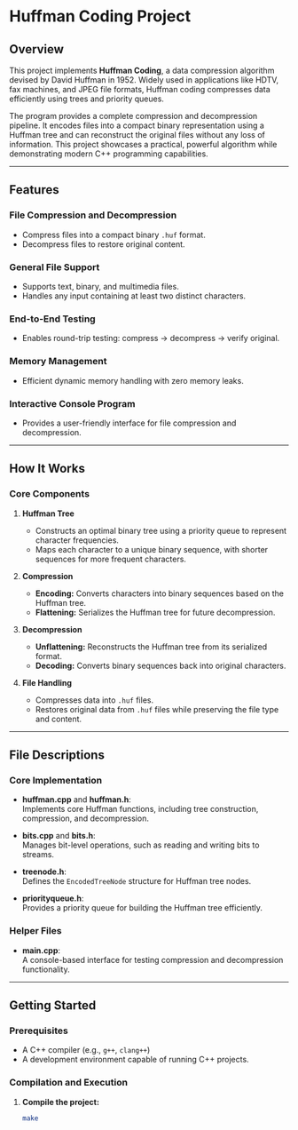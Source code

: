 # Huffman Coding Project

## Overview  
This project implements **Huffman Coding**, a data compression algorithm devised by David Huffman in 1952. Widely used in applications like HDTV, fax machines, and JPEG file formats, Huffman coding compresses data efficiently using trees and priority queues.  

The program provides a complete compression and decompression pipeline. It encodes files into a compact binary representation using a Huffman tree and can reconstruct the original files without any loss of information. This project showcases a practical, powerful algorithm while demonstrating modern C++ programming capabilities.  

---

## Features  

### File Compression and Decompression  
- Compress files into a compact binary `.huf` format.  
- Decompress files to restore original content.  

### General File Support  
- Supports text, binary, and multimedia files.  
- Handles any input containing at least two distinct characters.  

### End-to-End Testing  
- Enables round-trip testing: compress -> decompress -> verify original.  

### Memory Management  
- Efficient dynamic memory handling with zero memory leaks.  

### Interactive Console Program  
- Provides a user-friendly interface for file compression and decompression.  

---

## How It Works  

### Core Components  

1. **Huffman Tree**  
   - Constructs an optimal binary tree using a priority queue to represent character frequencies.  
   - Maps each character to a unique binary sequence, with shorter sequences for more frequent characters.  

2. **Compression**  
   - **Encoding:** Converts characters into binary sequences based on the Huffman tree.  
   - **Flattening:** Serializes the Huffman tree for future decompression.  

3. **Decompression**  
   - **Unflattening:** Reconstructs the Huffman tree from its serialized format.  
   - **Decoding:** Converts binary sequences back into original characters.  

4. **File Handling**  
   - Compresses data into `.huf` files.  
   - Restores original data from `.huf` files while preserving the file type and content.  

---

## File Descriptions  

### Core Implementation  

- **huffman.cpp** and **huffman.h**:  
  Implements core Huffman functions, including tree construction, compression, and decompression.  

- **bits.cpp** and **bits.h**:  
  Manages bit-level operations, such as reading and writing bits to streams.  

- **treenode.h**:  
  Defines the `EncodedTreeNode` structure for Huffman tree nodes.  

- **priorityqueue.h**:  
  Provides a priority queue for building the Huffman tree efficiently.  

### Helper Files  

- **main.cpp**:  
  A console-based interface for testing compression and decompression functionality.  

---

## Getting Started  

### Prerequisites  
- A C++ compiler (e.g., `g++`, `clang++`)  
- A development environment capable of running C++ projects.  

### Compilation and Execution  
1. **Compile the project:**  
   ```bash
   make
